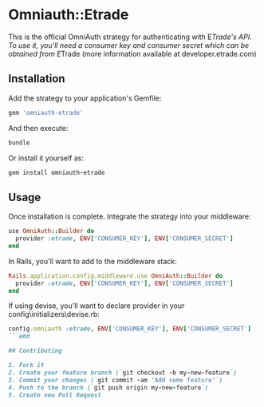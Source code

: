 # Omniauth::Etrade

This is the official OmniAuth strategy for authenticating with E*Trade's API. To use it, you'll need a consumer key and consumer secret which can be obtained from E*Trade (more information available at developer.etrade.com)

## Installation

Add the strategy to your application's Gemfile:

```ruby
gem 'omniauth-etrade'
```

And then execute:

```ruby
bundle
```

Or install it yourself as:

```ruby
gem install omniauth-etrade
```

## Usage

Once installation is complete. Integrate the strategy into your middleware:

```ruby
use OmniAuth::Builder do
  provider :etrade, ENV['CONSUMER_KEY'], ENV['CONSUMER_SECRET']
end
```

In Rails, you'll want to add to the middleware stack:

```ruby
Rails.application.config.middleware.use OmniAuth::Builder do
  provider :etrade, ENV['CONSUMER_KEY'], ENV['CONSUMER_SECRET']
end
```

If using devise, you'll want to declare provider in your config\initializers\devise.rb:

```ruby
config.omniauth :etrade, ENV['CONSUMER_KEY'], ENV['CONSUMER_SECRET']
```ebd

## Contributing

1. Fork it
2. Create your feature branch (`git checkout -b my-new-feature`)
3. Commit your changes (`git commit -am 'Add some feature'`)
4. Push to the branch (`git push origin my-new-feature`)
5. Create new Pull Request
